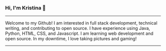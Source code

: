 ### Hi, I'm Kristina 👋 

---

Welcome to my Github! I am interested in full stack development, technical writing, and contributing to open source. I have experience using Java, Python, HTML, CSS, and Javascript. I am learning web development and open source. In my downtime, I love taking pictures and gaming! 


<!--
⚙️ &nbsp;
  ![Git](https://img.shields.io/badge/-Git-333333?style=flat&logo=git&logoColor=white)
  ![GitHub](https://img.shields.io/badge/-GitHub-333333?style=flat&logo=github)
  ![Markdown](https://img.shields.io/badge/-Markdown-333333?style=flat&logo=markdown)
  <br>
  
🔧 &nbsp;
  ![Visual Studio Code](https://img.shields.io/badge/-Visual%20Studio%20Code-333333?style=flat&logo=visual-studio-code&logoColor=white)
  ![Android Studio](https://img.shields.io/badge/-Android%20Studio-333333?style=flat&logo=android-studio&logoColor=white)
  <br>
  
💻 &nbsp;
  ![Figma](https://img.shields.io/badge/-Figma-333333?style=flat&logo=figma&logoColor=white)
  ![Microsoft Office](https://img.shields.io/badge/-Microsoft_Office-333333?style=flat&logo=microsoft-office&logoColor=white)
-->

<!-- Github Statistics
[![Kristina's Github Stats](https://github-readme-stats.vercel.app/api?username=kristinamancini&hide=stars&count_private=true&show_icons=true)](https://github.com/anuraghazra/github-readme-stats)
-->
 ---
 
<!--[![Top Langs](https://github-readme-stats.vercel.app/api/top-langs/?username=kristinamancini&hide=css,kotlin&layout=compact)](https://github.com/kristinamancini/github-readme-stats)
-->
  
<!--![visitors](https://visitor-badge.glitch.me/badge?page_id=kristinamancini.visitor-badge)-->
<!--[![](https://img.shields.io/badge/LinkedIn-kristinamancini-blue)](https://www.linkedin.com/in/kristina-mancini/)
-->
